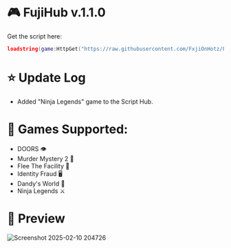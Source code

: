 # 🎮 FujiHub v.1.1.0

Get the script here:

```Lua
loadstring(game:HttpGet("https://raw.githubusercontent.com/FxjiOnHotz/FujiHub/refs/heads/main/FujiHub.lua"))()
```

# ⭐ Update Log

- Added "Ninja Legends" game to the Script Hub.

# 🎉 Games Supported:

- DOORS 👁️
- Murder Mystery 2 🔪
- Flee The Facility 🔨
- Identity Fraud 🖥️
- Dandy's World 🌈
- Ninja Legends ⚔️
  
# 📜 Preview

![Screenshot 2025-02-10 204726](https://github.com/user-attachments/assets/f2ec321c-687a-467e-b1e0-396af6f314fb)
